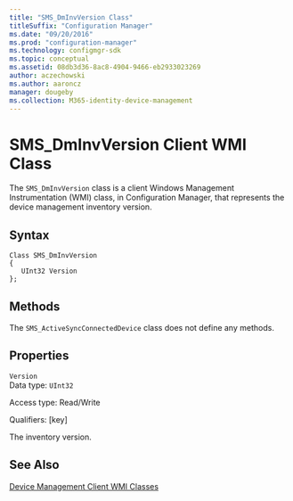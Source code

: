 ```yaml
---
title: "SMS_DmInvVersion Class"
titleSuffix: "Configuration Manager"
ms.date: "09/20/2016"
ms.prod: "configuration-manager"
ms.technology: configmgr-sdk
ms.topic: conceptual
ms.assetid: 08db3d36-8ac8-4904-9466-eb2933023269
author: aczechowski
ms.author: aaroncz
manager: dougeby
ms.collection: M365-identity-device-management
---
```

# SMS_DmInvVersion Client WMI Class
The `SMS_DmInvVersion` class is a client Windows Management Instrumentation (WMI) class, in Configuration Manager, that represents the device management inventory version.  

## Syntax  

```  
Class SMS_DmInvVersion  
{  
   UInt32 Version  
};  
```  

## Methods  
 The `SMS_ActiveSyncConnectedDevice` class does not define any methods.  

## Properties  
 `Version`  
 Data type: `UInt32`  

 Access type: Read/Write  

 Qualifiers: [key]  

 The inventory version.  

## See Also  
 [Device Management Client WMI Classes](../../../../../develop/reference/core/clients/client-classes/device-management-client-wmi-classes.md)
